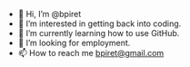 - 👋 Hi, I’m @bpiret
- 👀 I’m interested in getting back into coding. 
- 🌱 I’m currently learning how to use GitHub.
- 💞️ I’m looking for employment.
- 📫 How to reach me bpiret@gmail.com

<!---
bpiret/bpiret is a ✨ special ✨ repository because its `README.md` (this file) appears on your GitHub profile.
You can click the Preview link to take a look at your changes.
--->
